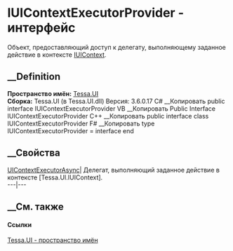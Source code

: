 # IUIContextExecutorProvider - интерфейс
Объект, предоставляющий доступ к делегату, выполняющему заданное действие в
контексте [IUIContext](T_Tessa_UI_IUIContext.htm).
## __Definition
 **Пространство имён:** [Tessa.UI](N_Tessa_UI.htm)  
 **Сборка:** Tessa.UI (в Tessa.UI.dll) Версия: 3.6.0.17
C# __Копировать
     public interface IUIContextExecutorProvider
VB __Копировать
     Public Interface IUIContextExecutorProvider
C++ __Копировать
     public interface class IUIContextExecutorProvider
F# __Копировать
     type IUIContextExecutorProvider = interface end
##  __Свойства
[UIContextExecutorAsync](P_Tessa_UI_IUIContextExecutorProvider_UIContextExecutorAsync.htm)|
Делегат, выполняющий заданное действие в контексте [Tessa.UI.IUIContext].  
---|---  
## __См. также
#### Ссылки
[Tessa.UI - пространство имён](N_Tessa_UI.htm)
